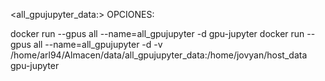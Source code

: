 <all_gpujupyter_data:> OPCIONES:

docker run --gpus all --name=all_gpujupyter -d gpu-jupyter
docker run --gpus all --name=all_gpujupyter -d -v /home/arl94/Almacen/data/all_gpujupyter_data:/home/jovyan/host_data gpu-jupyter

